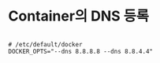 # Container의 DNS 등록

<pre><code>
# /etc/default/docker
DOCKER_OPTS="--dns 8.8.8.8 --dns 8.8.4.4"
</pre></code>

